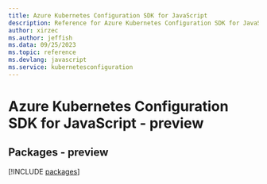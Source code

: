 ```yaml
---
title: Azure Kubernetes Configuration SDK for JavaScript
description: Reference for Azure Kubernetes Configuration SDK for JavaScript
author: xirzec
ms.author: jeffish
ms.data: 09/25/2023
ms.topic: reference
ms.devlang: javascript
ms.service: kubernetesconfiguration
---
```

# Azure Kubernetes Configuration SDK for JavaScript - preview
## Packages - preview
[!INCLUDE [packages](kubernetes-configuration-index.md)]